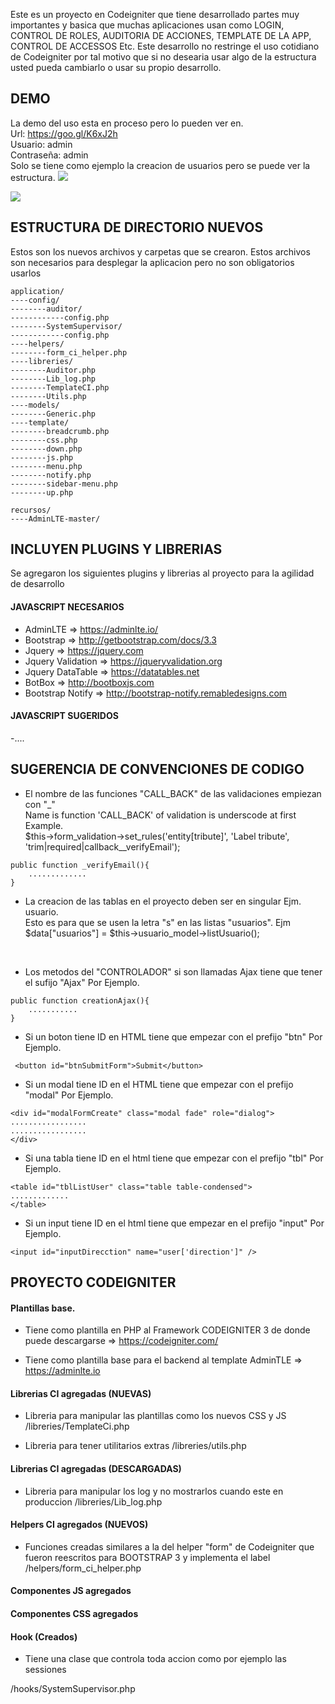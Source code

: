 Este es un proyecto en Codeigniter que tiene desarrollado partes muy importantes y basica que muchas aplicaciones usan como LOGIN, CONTROL DE ROLES, AUDITORIA DE ACCIONES, TEMPLATE DE LA APP, CONTROL DE ACCESSOS Etc. Este desarrollo no restringe el uso cotidiano de Codeigniter por tal motivo que si no desearia usar algo de la estructura usted pueda cambiarlo o usar su propio desarrollo.<br>

## DEMO
La demo del uso esta en proceso pero lo pueden ver en.<br>
Url: https://goo.gl/K6xJ2h<br>
Usuario: admin<br>
Contraseña: admin<br>
Solo se tiene como ejemplo la creacion de usuarios pero se puede ver la estructura.
<img src="http://res.cloudinary.com/daid2fusr/image/upload/v1526505003/inicio_cvrqjv.jpg" >

<img src="http://res.cloudinary.com/daid2fusr/image/upload/v1526504520/lista_usuarios_pcq23q.jpg" >

## ESTRUCTURA DE DIRECTORIO NUEVOS
Estos son los nuevos archivos y carpetas que se crearon. Estos archivos son necesarios para desplegar la aplicacion pero no son obligatorios usarlos<br>

```
application/
----config/
--------auditor/
------------config.php
--------SystemSupervisor/
------------config.php
----helpers/
--------form_ci_helper.php
----libreries/
--------Auditor.php
--------Lib_log.php
--------TemplateCI.php
--------Utils.php
----models/
--------Generic.php
----template/
--------breadcrumb.php
--------css.php
--------down.php
--------js.php
--------menu.php
--------notify.php
--------sidebar-menu.php
--------up.php

recursos/
----AdminLTE-master/
```


## INCLUYEN PLUGINS Y LIBRERIAS
Se agregaron los siguientes plugins y librerias al proyecto para la agilidad de desarrollo<br>

#### JAVASCRIPT NECESARIOS
- AdminLTE => https://adminlte.io/<br>
- Bootstrap => http://getbootstrap.com/docs/3.3<br>
- Jquery => https://jquery.com<br>
- Jquery Validation => https://jqueryvalidation.org<br>
- Jquery DataTable => https://datatables.net<br>
- BotBox => http://bootboxjs.com<br>
- Bootstrap Notify => http://bootstrap-notify.remabledesigns.com<br>

#### JAVASCRIPT SUGERIDOS
-....<br>





## SUGERENCIA DE CONVENCIONES DE CODIGO
* El nombre de las funciones "CALL_BACK" de las validaciones empiezan con "_" <br>
Name is function 'CALL_BACK' of validation is underscode at first<br>
Example.<br>
$this->form_validation->set_rules('entity[tribute]', 'Label tribute', 'trim|required|callback__verifyEmail');<br>

```
public function _verifyEmail(){
	.............
}
```
* La creacion de las tablas en el proyecto deben ser en singular Ejm. usuario.<br>
Esto es para que se usen la letra "s" en las listas "usuarios". Ejm $data["usuarios"] = $this->usuario_model->listUsuario();<br>
<br>

* Los metodos del "CONTROLADOR" si son llamadas Ajax tiene que tener el sufijo "Ajax" Por Ejemplo.<br>

```
public function creationAjax(){
    ...........	
}
```

* Si un boton tiene ID en HTML tiene que empezar con el prefijo "btn" Por Ejemplo.<br>
```
 <button id="btnSubmitForm">Submit</button>
```

* Si un modal tiene ID en el HTML tiene que empezar con el prefijo "modal" Por Ejemplo. <br>

```
<div id="modalFormCreate" class="modal fade" role="dialog">
.................
.................
</div>
```

* Si una tabla tiene ID en el html tiene que empezar con el prefijo "tbl" Por Ejemplo.<br>
```
<table id="tblListUser" class="table table-condensed">
.............
</table>
```

* Si un input tiene ID en el html tiene que empezar en el prefijo "input" Por Ejemplo.<br>
```
<input id="inputDirecction" name="user['direction']" />
```

## PROYECTO CODEIGNITER



#### Plantillas base.

- Tiene como plantilla en PHP al Framework CODEIGNITER 3 de donde puede descargarse => https://codeigniter.com/

- Tiene como plantilla base para el backend al template AdminTLE => https://adminlte.io 

#### Librerias CI agregadas (NUEVAS)

- Libreria para manipular las plantillas como los nuevos CSS y JS 
/libreries/TemplateCi.php

- Libreria para tener utilitarios extras 
/libreries/utils.php


#### Librerias CI agregadas (DESCARGADAS)

- Libreria para manipular los log y no mostrarlos cuando este en produccion 
/libreries/Lib_log.php

#### Helpers CI agregados (NUEVOS)

- Funciones creadas similares a la del helper "form" de Codeigniter que fueron reescritos para BOOTSTRAP 3 y implementa el label
/helpers/form_ci_helper.php

#### Componentes JS agregados

#### Componentes CSS agregados


#### Hook (Creados)
- Tiene una clase que controla toda accion como por ejemplo las sessiones

/hooks/SystemSupervisor.php
